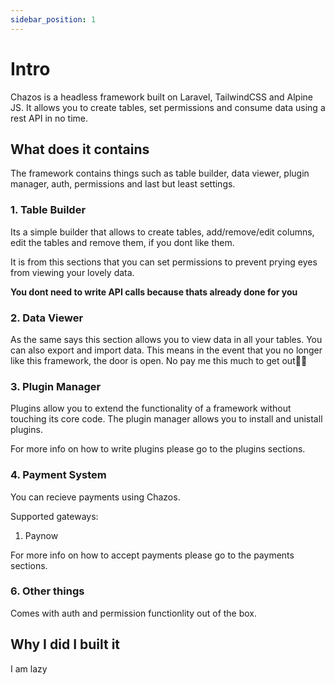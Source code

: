```yaml
---
sidebar_position: 1
---
```


# Intro

Chazos is a headless framework built on Laravel, TailwindCSS and Alpine JS. It allows you to create tables, set permissions and consume data using a rest API in no time.

## What does it contains

The framework contains things such as table builder, data viewer, plugin manager, auth, permissions and last but least settings.

### 1. Table Builder
Its a simple builder that allows to create tables, add/remove/edit columns, edit the tables and remove them, if you dont like them.

It is from this sections that you can set permissions to prevent prying eyes from viewing your lovely data. 

**You dont need to write API calls because thats already done for you**
### 2. Data Viewer
As the same says this section allows you to view data in all your tables. You can also export and import data. This means in the event that you no longer like this framework, the door is open. No pay me this much to get out🙅‍♂️

### 3. Plugin Manager
Plugins allow you to extend the functionality of a framework without touching its core code. The plugin manager allows you to install and unistall plugins. 

For more info on how to write plugins please go to the plugins sections.
### 4. Payment System
You can recieve payments using Chazos.

Supported gateways:
1. Paynow

For more info on how to accept payments please go to the payments sections.
### 6. Other things
Comes with auth and permission functionlity out of the box.


## Why I did I built it
I am lazy
